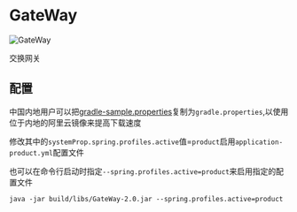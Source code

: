 # GateWay
![GateWay](https://travis-ci.org/HTTPS-HUB/GateWay.svg?branch=master)

交换网关

## 配置
中国内地用户可以把[gradle-sample.properties](https://github.com/HTTPS-HUB/GateWay/blob/master/gradle-sample.properties)复制为`gradle.properties`,以使用位于内地的阿里云镜像来提高下载速度

修改其中的`systemProp.spring.profiles.active`值=`product`启用`application-product.yml`配置文件

也可以在命令行启动时指定`--spring.profiles.active=product`来启用指定的配置文件
```SHELL
java -jar build/libs/GateWay-2.0.jar --spring.profiles.active=product
```